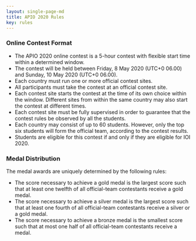 ```yaml
---
layout: single-page-md
title: APIO 2020 Rules
key: rules
---
```


### Online Contest Format
* The APIO 2020 online contest is a 5-hour contest with flexible start time within a determined window.
* The contest will be held between Friday, 8 May 2020 (UTC+0 06.00) and Sunday, 10 May 2020 (UTC+0 06.00).
* Each country must run one or more official contest sites.
* All participants must take the contest at an official contest site.
* Each contest site starts the contest at the time of its own choice within the window. Different sites from within the same country may also start the contest at different times.
* Each contest site must be fully supervised in order to guarantee that the contest rules be observed by all the students.
* Each country may consist of up to 60 students. However, only the top six students will form the official team, according to the contest results.
* Students are eligible for this contest if and only if they are eligible for IOI 2020.

### Medal Distribution
The medal awards are uniquely determined by the following rules:
* The score necessary to achieve a gold medal is the largest score such that at least one twelfth of all official-team contestants receive a gold medal.
* The score necessary to achieve a silver medal is the largest score such that at least one fourth of all official-team contestants receive a silver or a gold medal.
* The score necessary to achieve a bronze medal is the smallest score such that at most one half of all official-team contestants receive a medal.